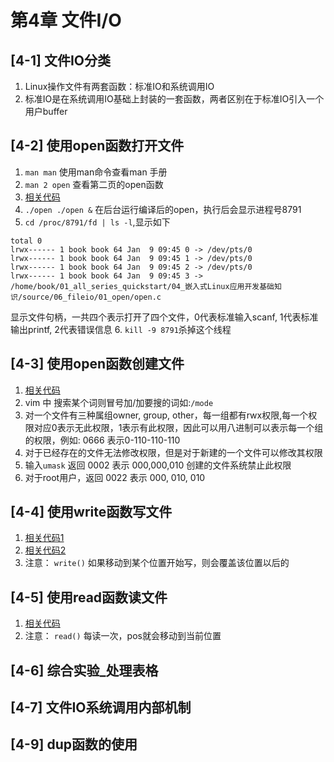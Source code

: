 # 第4章 文件I/O

## [4-1] 文件IO分类
1. Linux操作文件有两套函数：标准IO和系统调用IO
2. 标准IO是在系统调用IO基础上封装的一套函数，两者区别在于标准IO引入一个用户buffer

## [4-2] 使用open函数打开文件
1. `man man` 使用man命令查看man 手册
2. `man 2 open` 查看第二页的open函数
3. [相关代码](../../source/LinuxAppDevBasic/source/06_fileio/01_open/open.c)
4. `./open ./open &` 在后台运行编译后的open，执行后会显示进程号8791
5. `cd /proc/8791/fd | ls -l`,显示如下
```
total 0
lrwx------ 1 book book 64 Jan  9 09:45 0 -> /dev/pts/0
lrwx------ 1 book book 64 Jan  9 09:45 1 -> /dev/pts/0
lrwx------ 1 book book 64 Jan  9 09:45 2 -> /dev/pts/0
lrwx------ 1 book book 64 Jan  9 09:45 3 -> /home/book/01_all_series_quickstart/04_嵌入式Linux应用开发基础知识/source/06_fileio/01_open/open.c
```
显示文件句柄，一共四个表示打开了四个文件，0代表标准输入scanf, 1代表标准输出printf, 2代表错误信息
6. `kill -9 8791`杀掉这个线程

## [4-3] 使用open函数创建文件
1. [相关代码](../../source/LinuxAppDevBasic/source/06_fileio/02_create/create.c)
2. vim 中 搜索某个词则冒号加/加要搜的词如:`/mode`
3. 对一个文件有三种属组owner, group, other，每一组都有rwx权限,每一个权限对应0表示无此权限，1表示有此权限，因此可以用八进制可以表示每一个组的权限，例如: 0666 表示0-110-110-110
4. 对于已经存在的文件无法修改权限，但是对于新建的一个文件可以修改其权限
5. 输入`umask` 返回 0002 表示 000,000,010 创建的文件系统禁止此权限
6. 对于root用户，返回 0022 表示 000, 010, 010

## [4-4] 使用write函数写文件
1. [相关代码1](../../source/LinuxAppDevBasic/source/06_fileio/03_write/write.c)
2. [相关代码2](../../source/LinuxAppDevBasic/source/06_fileio/03_write/write_in_pos.c)
3. 注意： `write()` 如果移动到某个位置开始写，则会覆盖该位置以后的

## [4-5] 使用read函数读文件
1. [相关代码](../../source/LinuxAppDevBasic/source/06_fileio/04_read/read.c)
2. 注意： `read()` 每读一次，pos就会移动到当前位置

## [4-6] 综合实验_处理表格



## [4-7] 文件IO系统调用内部机制



## [4-9] dup函数的使用



